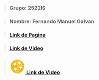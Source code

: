 > ### **Grupo:** 2522IS

> ### **Nombre:** Fernando Manuel Galvan 

> ### <a href="https://pelicula-02.herokuapp.com/" target="_blank">Link de Pagina</a>

> ### <a href="https://www.youtube.com/watch?v=YnbWZ5Tt4Fw" target="_blank">Link de Video</a>

> ### <a href="https://www.youtube.com/watch?v=YnbWZ5Tt4Fw" target="_blank"> <img src="https://github.com/FeR707/FeR707/blob/main/asset/esfera-4.svg" width="50" height="50"/>  Link de Video</a> 
